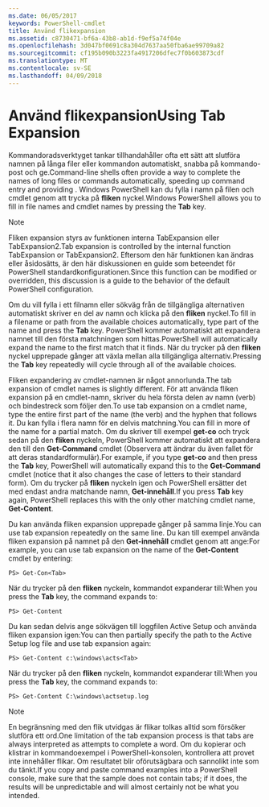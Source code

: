 ```yaml
---
ms.date: 06/05/2017
keywords: PowerShell-cmdlet
title: Använd flikexpansion
ms.assetid: c8730471-bf6a-43b8-ab1d-f9ef5a74f04e
ms.openlocfilehash: 3d047bf0691c8a304d7637aa50fba6ae99709a82
ms.sourcegitcommit: cf195b090b3223fa4917206dfec7f0b603873cdf
ms.translationtype: MT
ms.contentlocale: sv-SE
ms.lasthandoff: 04/09/2018
---
```

# <a name="using-tab-expansion"></a><span data-ttu-id="e8897-103">Använd flikexpansion</span><span class="sxs-lookup"><span data-stu-id="e8897-103">Using Tab Expansion</span></span>

<span data-ttu-id="e8897-104">Kommandoradsverktyget tankar tillhandahåller ofta ett sätt att slutföra namnen på långa filer eller kommandon automatiskt, snabba på kommando-post och ge.</span><span class="sxs-lookup"><span data-stu-id="e8897-104">Command-line shells often provide a way to complete the names of long files or commands automatically, speeding up command entry and providing .</span></span> <span data-ttu-id="e8897-105">Windows PowerShell kan du fylla i namn på filen och cmdlet genom att trycka på **fliken** nyckel.</span><span class="sxs-lookup"><span data-stu-id="e8897-105">Windows PowerShell allows you to fill in file names and cmdlet names by pressing the **Tab** key.</span></span>

> [!NOTE]
> <span data-ttu-id="e8897-106">Fliken expansion styrs av funktionen interna TabExpansion eller TabExpansion2.</span><span class="sxs-lookup"><span data-stu-id="e8897-106">Tab expansion is controlled by the internal function TabExpansion or TabExpansion2.</span></span> <span data-ttu-id="e8897-107">Eftersom den här funktionen kan ändras eller åsidosätts, är den här diskussionen en guide som beteendet för PowerShell standardkonfigurationen.</span><span class="sxs-lookup"><span data-stu-id="e8897-107">Since this function can be modified or overridden, this discussion is a guide to the behavior of the default PowerShell configuration.</span></span>

<span data-ttu-id="e8897-108">Om du vill fylla i ett filnamn eller sökväg från de tillgängliga alternativen automatiskt skriver en del av namn och klicka på den **fliken** nyckel.</span><span class="sxs-lookup"><span data-stu-id="e8897-108">To fill in a filename or path from the available choices automatically, type part of the name and press the **Tab** key.</span></span> <span data-ttu-id="e8897-109">PowerShell kommer automatiskt att expandera namnet till den första matchningen som hittas.</span><span class="sxs-lookup"><span data-stu-id="e8897-109">PowerShell will automatically expand the name to the first match that it finds.</span></span> <span data-ttu-id="e8897-110">När du trycker på den **fliken** nyckel upprepade gånger att växla mellan alla tillgängliga alternativ.</span><span class="sxs-lookup"><span data-stu-id="e8897-110">Pressing the **Tab** key repeatedly will cycle through all of the available choices.</span></span>

<span data-ttu-id="e8897-111">Fliken expandering av cmdlet-namnen är något annorlunda.</span><span class="sxs-lookup"><span data-stu-id="e8897-111">The tab expansion of cmdlet names is slightly different.</span></span> <span data-ttu-id="e8897-112">För att använda fliken expansion på en cmdlet-namn, skriver du hela första delen av namn (verb) och bindestreck som följer den.</span><span class="sxs-lookup"><span data-stu-id="e8897-112">To use tab expansion on a cmdlet name, type the entire first part of the name (the verb) and the hyphen that follows it.</span></span> <span data-ttu-id="e8897-113">Du kan fylla i flera namn för en delvis matchning.</span><span class="sxs-lookup"><span data-stu-id="e8897-113">You can fill in more of the name for a partial match.</span></span> <span data-ttu-id="e8897-114">Om du skriver till exempel **get-co** och tryck sedan på den **fliken** nyckeln, PowerShell kommer automatiskt att expandera den till den **Get-Command** cmdlet (Observera att ändrar du även fallet för att deras standardformulär).</span><span class="sxs-lookup"><span data-stu-id="e8897-114">For example, if you type **get-co** and then press the **Tab** key, PowerShell will automatically expand this to the **Get-Command** cmdlet (notice that it also changes the case of letters to their standard form).</span></span> <span data-ttu-id="e8897-115">Om du trycker på **fliken** nyckeln igen och PowerShell ersätter det med endast andra matchande namn, **Get-innehåll**.</span><span class="sxs-lookup"><span data-stu-id="e8897-115">If you press **Tab** key again, PowerShell replaces this with the only other matching cmdlet name, **Get-Content**.</span></span>

<span data-ttu-id="e8897-116">Du kan använda fliken expansion upprepade gånger på samma linje.</span><span class="sxs-lookup"><span data-stu-id="e8897-116">You can use tab expansion repeatedly on the same line.</span></span> <span data-ttu-id="e8897-117">Du kan till exempel använda fliken expansion på namnet på den **Get-innehåll** cmdlet genom att ange:</span><span class="sxs-lookup"><span data-stu-id="e8897-117">For example, you can use tab expansion on the name of the **Get-Content** cmdlet by entering:</span></span>

```
PS> Get-Con<Tab>
```

<span data-ttu-id="e8897-118">När du trycker på den **fliken** nyckeln, kommandot expanderar till:</span><span class="sxs-lookup"><span data-stu-id="e8897-118">When you press the **Tab** key, the command expands to:</span></span>

```
PS> Get-Content
```

<span data-ttu-id="e8897-119">Du kan sedan delvis ange sökvägen till loggfilen Active Setup och använda fliken expansion igen:</span><span class="sxs-lookup"><span data-stu-id="e8897-119">You can then partially specify the path to the Active Setup log file and use tab expansion again:</span></span>

```
PS> Get-Content c:\windows\acts<Tab>
```

<span data-ttu-id="e8897-120">När du trycker på den **fliken** nyckeln, kommandot expanderar till:</span><span class="sxs-lookup"><span data-stu-id="e8897-120">When you press the **Tab** key, the command expands to:</span></span>

```
PS> Get-Content C:\windows\actsetup.log
```

> [!NOTE]
> <span data-ttu-id="e8897-121">En begränsning med den flik utvidgas är flikar tolkas alltid som försöker slutföra ett ord.</span><span class="sxs-lookup"><span data-stu-id="e8897-121">One limitation of the tab expansion process is that tabs are always interpreted as attempts to complete a word.</span></span> <span data-ttu-id="e8897-122">Om du kopierar och klistrar in kommandoexempel i PowerShell-konsolen, kontrollera att provet inte innehåller flikar. Om resultatet blir oförutsägbara och sannolikt inte som du tänkt.</span><span class="sxs-lookup"><span data-stu-id="e8897-122">If you copy and paste command examples into a PowerShell console, make sure that the sample does not contain tabs; if it does, the results will be unpredictable and will almost certainly not be what you intended.</span></span>
